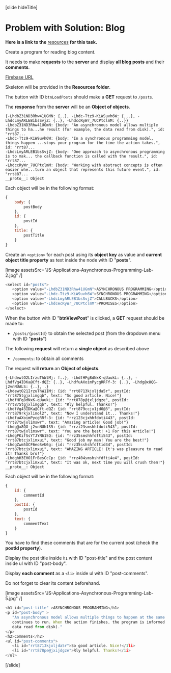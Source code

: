 [slide hideTitle]

# Problem with Solution: Blog

**Here is a link to the** [resources](https://videos.softuni.org/resources/javascript/javascript-applications/01-JS-Application-Asynchronous-Programming-Lab-Resources.zip) **for this task.**

Create a program for reading blog content.

It needs to make **requests** to the **server** and display **all blog posts** and their **comments**.

[Firebase URL](https://blog-apps-c12bf.firebaseio.com/)

Skeleton will be provided in the **Resources folder**.

The button with ID `btnLoadPosts` should make a **GET** request to `/posts`. 

The **response** from the **server** will be an **Object of objects**.

```
{-LhdbZ31ND3Rhw41UGMN: {..}, -Lhdc-Ttz9-KiWSuvh6W: {...}, -LhdcLmyARLEBibsSvjZ: {..}, -LhdccRyWr_7UCPtclmM: {..}}
-LhdbZ31ND3Rhw41UGmN: {body: "An asynchronous model allows multiple things to ha...he result (for example, the data read from disk).", id: "rrt87...
-Lhdc-Ttz9-KiW9uvh6W: {body: "In a synchronous programming model, things happen ...stops your program for the time the action takes.", id: "rrt87...
-LhdcLmyARLEB1bsSvjZ: {body: "One approach to asynchronous programming is to mak... the callback function is called with the result.", id: "rrt87...
-LhdccRyWr_7UCPtclmM: {body: "Working with abstract concepts is often easier whe...turn an object that represents this future event.", id: "rrté87...
__proto__: Object

```

Each object will be in the following format:

```js
{
    body: {
        postBody
    },
    id: {
        postId
    },
    title: {
        postTitle
    }
}
```

Create an `<option>` for each post using its **object key** as value and **current object title property** as text inside the node with ID "**posts**".

[image assetsSrc="JS-Applications-Asynchronous-Programming-Lab-2.jpg" /]

```js
<select id="posts">
   <option value="-LhdbZ31ND3Rhw41UGmN">ASYNCHRONOUS PROGRAMMING</option>
   <option value="-Lhdc-Ttz9-KiW9uvh6W">SYNCHRONOUS PROGRAMMING</option>
   <option value="-LhdcLmyARLEB1bsSvjZ">CALLBACKS</option>
   <option value="-LhdcecRyWr_7UCPtclmM">PROMISES</option>
</select>
```

When the button with ID "**btnViewPost**" is clicked, a **GET** request should be made to:

- `/posts/{postId}` to obtain the selected post (from the dropdown menu with ID "**posts**")

The following **request** will return a **single object** as described above

- `/comments`: to obtain all comments

The request will **return** an **Object of objects**.

```
{-LhdewtO2LIrzuThWlMj: f..}, -LhdfHFg8dNxK-qUaukL: {..}, -LhdfVg4IDKa@Cft-dQZ: {..}, -LhdfuAXoimPycgRRFf-3: {..}, -Lhdg@x8QG-j2vnNUALS: {..}, .}
-LhdewtO21IrzuThW1IMj: {id: "rrt8713kjxljda5r", postId: "rrt875tgjxlimgqb", text: "So good article. Nice!"}
-LhdfHFg8dNxK-qUaukL: {id: "rrt878p@jxljdgze", postId: "rrt87Stgjxlimgqb", text: "Rly helpful. Thanks!"}
-LhdfVg43IDKa@Cft-dQZ: {id: "rrt879ccjx1jd0@3", postId: "rrt879rkjxlimol2", text: "Now I understand it... Thanks!"}
-LhdfuAXoimPycgRRf-3: {id: "rrz123cjxhhfdoti443", postId: "rrt87twjxlimswr", text: "Amazing article! Good job!"}
-Lhdg@x8QG-j2vnNUh1S5: {id: "rrzi23smshhfdoti543", postId: "rrt87twjxlimswr", text: "You are the best! +1 For this Article!"}
-LhdgPKifSsYTJYN61SQ: {id: "rrz35smshhfdfti543", postId: "rrt87btcjxlimxui", text: "Good job my man! You are the best!"}
-LhdgZwm5UCF6eoSvU6g: {id: "rrz35sshshfdftid44", postId: "rrt87btcjxlimxui", text: "AMAZING ARTICLE! It's was pleasure to read it! Thanks bro!"}
-LhdghH3EHO1FrBesCcCp: {id: "rrz404smshshfdfti4e4", postId: “rrt87btcjxlimxui", text: "It was ok, next time you will crush them!"}
__proto__: Object

```

Each object will be in the following format:

```js
{
    id: {
        commentId
    },
    postId: {
        postId
    },
    text: {
        commentText
    }
}
```

You have to find these comments that are for the current post (check the **postId property**).

Display the post title inside `h1` with ID "post-title" and the post content inside ul with ID "post-body".

Display **each comment** as a `<li>` inside ul with ID "post-comments".

Do not forget to clear its content beforehand.

[image assetsSrc="JS-Applications-Asynchronous-Programming-Lab-5.jpg" /]

```js
<h1 id="post-title" >ASYNCHRONOUS PROGRAMMING</h1>
<p id="post-body" >
   "An asynchronous model allows multiple things to happen at the same time. When you start an action, your program
   continues to run. When the action finishes, the program is informed and gets access to the result (for example, the
   data read from disk)."
</p>
<h2>Comments</h2>
<ul id="post-comments">
   <li id="rrt8713kjxljda5r">So good article. Nice!</1li>
   <li id="rrt878pe@jxijdgze">Rly helpful. Thanks!</1i>
</ul>
```

[/slide]

